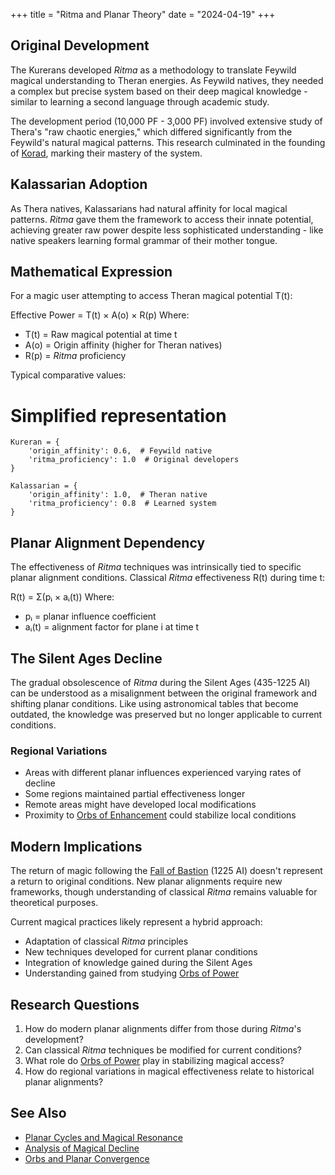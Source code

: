 +++
title = "Ritma and Planar Theory"
date = "2024-04-19"
+++

## Original Development

The Kurerans developed _Ritma_ as a methodology to translate Feywild magical
understanding to Theran energies. As Feywild natives, they needed a complex but
precise system based on their deep magical knowledge - similar to learning a
second language through academic study.

The development period (10,000 PF - 3,000 PF) involved extensive study of
Thera's "raw chaotic energies," which differed significantly from the Feywild's
natural magical patterns. This research culminated in the founding of
[Korad](@/locations/korad.md), marking their mastery of the system.

## Kalassarian Adoption

As Thera natives, Kalassarians had natural affinity for local magical patterns.
_Ritma_ gave them the framework to access their innate potential, achieving
greater raw power despite less sophisticated understanding - like native
speakers learning formal grammar of their mother tongue.

## Mathematical Expression

For a magic user attempting to access Theran magical potential T(t):

Effective Power = T(t) × A(o) × R(p) Where:

- T(t) = Raw magical potential at time t
- A(o) = Origin affinity (higher for Theran natives)
- R(p) = _Ritma_ proficiency

Typical comparative values:

# Simplified representation

```
Kureran = {
    'origin_affinity': 0.6,  # Feywild native
    'ritma_proficiency': 1.0  # Original developers
}

Kalassarian = {
    'origin_affinity': 1.0,  # Theran native
    'ritma_proficiency': 0.8  # Learned system
}
```

## Planar Alignment Dependency

The effectiveness of _Ritma_ techniques was intrinsically tied to specific
planar alignment conditions. Classical _Ritma_ effectiveness R(t) during time t:

R(t) = Σ(pᵢ × aᵢ(t)) Where:

- pᵢ = planar influence coefficient
- aᵢ(t) = alignment factor for plane i at time t

## The Silent Ages Decline

The gradual obsolescence of _Ritma_ during the Silent Ages (435-1225 AI) can be
understood as a misalignment between the original framework and shifting planar
conditions. Like using astronomical tables that become outdated, the knowledge
was preserved but no longer applicable to current conditions.

### Regional Variations

- Areas with different planar influences experienced varying rates of decline
- Some regions maintained partial effectiveness longer
- Remote areas might have developed local modifications
- Proximity to [Orbs of Enhancement](@/misc/orbs-of-power/orb-of-enhancement.md)
  could stabilize local conditions

## Modern Implications

The return of magic following the [Fall of Bastion](@/events/fall-of-bastion.md)
(1225 AI) doesn't represent a return to original conditions. New planar
alignments require new frameworks, though understanding of classical _Ritma_
remains valuable for theoretical purposes.

Current magical practices likely represent a hybrid approach:

- Adaptation of classical _Ritma_ principles
- New techniques developed for current planar conditions
- Integration of knowledge gained during the Silent Ages
- Understanding gained from studying
  [Orbs of Power](@/misc/orbs-of-power/_index.md)

## Research Questions

1. How do modern planar alignments differ from those during _Ritma_'s
   development?
2. Can classical _Ritma_ techniques be modified for current conditions?
3. What role do [Orbs of Power](@/misc/orbs-of-power/_index.md) play in
   stabilizing magical access?
4. How do regional variations in magical effectiveness relate to historical
   planar alignments?

## See Also

- [Planar Cycles and Magical Resonance](@/notes/theorycrafting/planar-cycles-and-magic.md)
- [Analysis of Magical Decline](@/notes/theorycrafting/silent-ages-magical-decline.md)
- [Orbs and Planar Convergence](@/notes/theorycrafting/orbs-and-planar-convergence.md)
